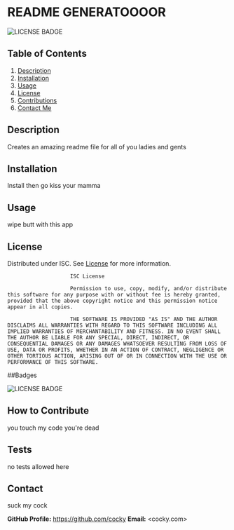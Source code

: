 # README GENERATOOOOR

![LICENSE BADGE](https://img.shields.io/badge/license-ISC-brightgreen?style=for-the-badge)

## Table of Contents

1. [Description](#description)
2. [Installation](#installation)
3. [Usage](#usage)
4. [License](#license)
5. [Contributions](#how-to-contribute)
6. [Contact Me](#contact)

## Description

Creates an amazing readme file for all of you ladies and gents

## Installation

Install then go kiss your mamma

## Usage

wipe butt with this app

## License

Distributed under ISC. See [License](https://spdx.org/licenses/ISC.html) for more information.



                        ISC License

                        Permission to use, copy, modify, and/or distribute this software for any purpose with or without fee is hereby granted, provided that the above copyright notice and this permission notice appear in all copies.

                        THE SOFTWARE IS PROVIDED "AS IS" AND THE AUTHOR DISCLAIMS ALL WARRANTIES WITH REGARD TO THIS SOFTWARE INCLUDING ALL IMPLIED WARRANTIES OF MERCHANTABILITY AND FITNESS. IN NO EVENT SHALL THE AUTHOR BE LIABLE FOR ANY SPECIAL, DIRECT, INDIRECT, OR CONSEQUENTIAL DAMAGES OR ANY DAMAGES WHATSOEVER RESULTING FROM LOSS OF USE, DATA OR PROFITS, WHETHER IN AN ACTION OF CONTRACT, NEGLIGENCE OR OTHER TORTIOUS ACTION, ARISING OUT OF OR IN CONNECTION WITH THE USE OR PERFORMANCE OF THIS SOFTWARE.

##Badges

![LICENSE BADGE](https://img.shields.io/badge/license-ISC-brightgreen?style=for-the-badge)

## How to Contribute

you touch my code you're dead

## Tests

no tests allowed here

## Contact

suck my cock

**GitHub Profile:** <https://github.com/cocky>
**Email:** <cocky.com>
